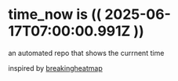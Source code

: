 # time_now is (( 2025-06-17T07:00:00.991Z ))

an automated repo that shows the currnent time

inspired by [breakingheatmap](https://github.com/breakingheatmap/breakingheatmap)